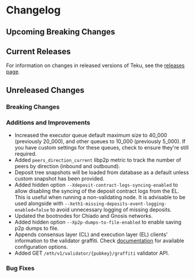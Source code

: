# Changelog

## Upcoming Breaking Changes

## Current Releases

For information on changes in released versions of Teku, see
the [releases page](https://github.com/Consensys/teku/releases).

## Unreleased Changes

### Breaking Changes

### Additions and Improvements
- Increased the executor queue default maximum size to 40_000 (previously 20_000), and other queues to 10_000 (previously 5_000). If you have custom settings for these queues, check to ensure they're still required.
- Added `peers_direction_current` libp2p metric to track the number of peers by direction (inbound and outbound).
- Deposit tree snapshots will be loaded from database as a default unless custom snapshot has been provided.
- Added hidden option `--Xdeposit-contract-logs-syncing-enabled` to allow disabling the syncing of the deposit contract logs from the EL. This is useful when running a non-validating node. It is advisable to be used alongside with `--Xeth1-missing-deposits-event-logging-enabled=false` to avoid unnecessary logging of missing deposits.
- Updated the bootnodes for Chiado and Gnosis networks.
- Added hidden option `--Xp2p-dumps-to-file-enabled` to enable saving p2p dumps to file.
- Appends consensus layer (CL) and execution layer (EL) clients' information to the validator graffiti. Check [documentation](https://docs.teku.consensys.io/development/reference/cli#validators-graffiti-client-append-format) for available configuration options.
- Added GET `/eth/v1/validator/{pubkey}/graffiti` validator API.

### Bug Fixes
